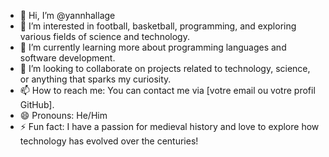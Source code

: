 - 👋 Hi, I’m @yannhallage
- 👀 I’m interested in football, basketball, programming, and exploring various fields of science and technology.
- 🌱 I’m currently learning more about programming languages and software development.
- 💞️ I’m looking to collaborate on projects related to technology, science, or anything that sparks my curiosity.
- 📫 How to reach me: You can contact me via [votre email ou votre profil GitHub].
- 😄 Pronouns: He/Him
- ⚡ Fun fact: I have a passion for medieval history and love to explore how technology has evolved over the centuries!
